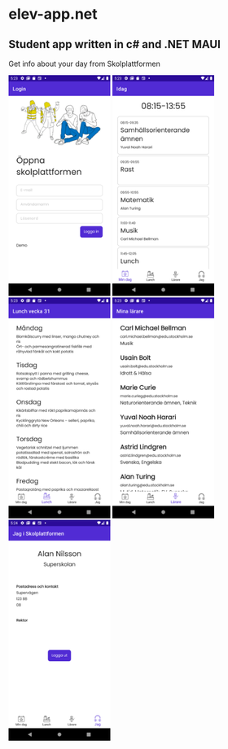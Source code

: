 # elev-app.net
## Student app written in c# and .NET MAUI

Get info about your day from Skolplattformen


<img src="screenshots/1.png" width="200">
<img src="screenshots/2.png" width="200">
<img src="screenshots/3.png" width="200">
<img src="screenshots/4.png" width="200">
<img src="screenshots/5.png" width="200">
